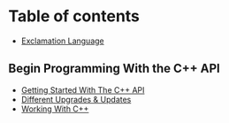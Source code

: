 # Table of contents

* [Exclamation Language](README.md)

## Begin Programming With the C++ API

* [Getting Started With The C++ API](begin-programming-with-the-c++-api/basic-guidelines.md)
* [Different Upgrades & Updates](begin-programming-with-the-c++-api/different-upgrades-and-updates.md)
* [Working With C++](begin-programming-with-the-c++-api/working-with-c++.md)

